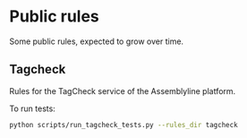 # Public rules

Some public rules, expected to grow over time.

## Tagcheck

Rules for the TagCheck service of the Assemblyline platform.

To run tests:

```bash
python scripts/run_tagcheck_tests.py --rules_dir tagcheck
```
